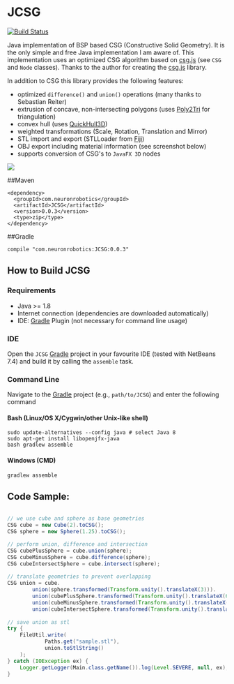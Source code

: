 JCSG
=======

[![Build Status](https://travis-ci.org/NeuronRobotics/JCSG.png?branch=master)](https://travis-ci.org/NeuronRobotics/JCSG)

Java implementation of BSP based CSG (Constructive Solid Geometry). It is the only simple and free Java implementation I am aware of. This implementation uses an optimized CSG algorithm based on [csg.js](https://github.com/evanw/csg.js) (see `CSG` and `Node` classes). Thanks to the author for creating the [csg.js](https://github.com/evanw/csg.js) library.

In addition to CSG this library provides the following features:

- optimized `difference()` and `union()` operations (many thanks to Sebastian Reiter)
- extrusion of concave, non-intersecting polygons (uses [Poly2Tri](https://code.google.com/p/poly2tri/) for triangulation)
- convex hull (uses [QuickHull3D](https://www.cs.ubc.ca/~lloyd/java/quickhull3d.html))
- weighted transformations (Scale, Rotation, Translation and Mirror)
- STL import and export (STLLoader from [Fiji](https://github.com/fiji/fiji/blob/master/src-plugins/3D_Viewer/src/main/java/customnode/STLLoader.java))
- OBJ export including material information (see screenshot below)
- supports conversion of CSG's to `JavaFX 3D` nodes

![](/resources/screenshot2.png)



##Maven
```
<dependency>
  <groupId>com.neuronrobotics</groupId>
  <artifactId>JCSG</artifactId>
  <version>0.0.3</version>
  <type>zip</type>
</dependency>
```

##Gradle
```
compile "com.neuronrobotics:JCSG:0.0.3"

```

## How to Build JCSG

### Requirements

- Java >= 1.8
- Internet connection (dependencies are downloaded automatically)
- IDE: [Gradle](http://www.gradle.org/) Plugin (not necessary for command line usage)

### IDE

Open the `JCSG` [Gradle](http://www.gradle.org/) project in your favourite IDE (tested with NetBeans 7.4) and build it
by calling the `assemble` task.

### Command Line

Navigate to the [Gradle](http://www.gradle.org/) project (e.g., `path/to/JCSG`) and enter the following command

#### Bash (Linux/OS X/Cygwin/other Unix-like shell)
    
    sudo update-alternatives --config java # select Java 8
    sudo apt-get install libopenjfx-java
    bash gradlew assemble
    
#### Windows (CMD)

    gradlew assemble

## Code Sample:


```java

// we use cube and sphere as base geometries
CSG cube = new Cube(2).toCSG();
CSG sphere = new Sphere(1.25).toCSG();

// perform union, difference and intersection
CSG cubePlusSphere = cube.union(sphere);
CSG cubeMinusSphere = cube.difference(sphere);
CSG cubeIntersectSphere = cube.intersect(sphere);
        
// translate geometries to prevent overlapping 
CSG union = cube.
        union(sphere.transformed(Transform.unity().translateX(3))).
        union(cubePlusSphere.transformed(Transform.unity().translateX(6))).
        union(cubeMinusSphere.transformed(Transform.unity().translateX(9))).
        union(cubeIntersectSphere.transformed(Transform.unity().translateX(12)));
        
// save union as stl
try {
    FileUtil.write(
            Paths.get("sample.stl"),
            union.toStlString()
    );
} catch (IOException ex) {
    Logger.getLogger(Main.class.getName()).log(Level.SEVERE, null, ex);
}
```
